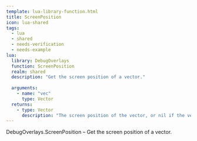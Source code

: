 ```yaml
---
template: lua-library-function.html
title: ScreenPosition
icon: lua-shared
tags:
  - lua
  - shared
  - needs-verification
  - needs-example
lua:
  library: DebugOverlays
  function: ScreenPosition
  realm: shared
  description: "Get the screen position of a vector."
  
  arguments:
    - name: "vec"
      type: Vector
  returns:
    - type: Vector
      description: "The screen position of the vector, or nil if the vector is not on the screen."
---
```


<div class="lua__search__keywords">
DebugOverlays.ScreenPosition &#x2013; Get the screen position of a vector.
</div>
